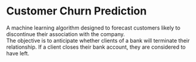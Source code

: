 # Customer Churn Prediction
A machine learning algorithm designed to forecast customers likely to discontinue their association with the company. <br>
The objective is to anticipate whether clients of a bank will terminate their relationship. If a client closes their bank account, they are considered to have left.

